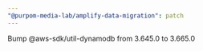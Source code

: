 ```yaml
---
"@purpom-media-lab/amplify-data-migration": patch
---
```


Bump @aws-sdk/util-dynamodb from 3.645.0 to 3.665.0
